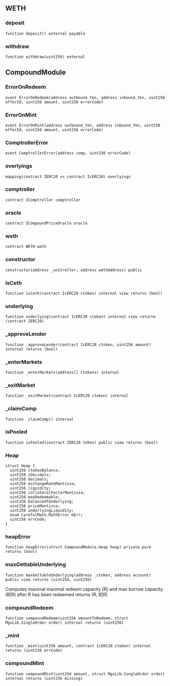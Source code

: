 ## WETH

### deposit

```solidity
function deposit() external payable
```

### withdraw

```solidity
function withdraw(uint256) external
```

## CompoundModule

### ErrorOnRedeem

```solidity
event ErrorOnRedeem(address outbound_tkn, address inbound_tkn, uint256 offerId, uint256 amount, uint256 errorCode)
```

### ErrorOnMint

```solidity
event ErrorOnMint(address outbound_tkn, address inbound_tkn, uint256 offerId, uint256 amount, uint256 errorCode)
```

### ComptrollerError

```solidity
event ComptrollerError(address comp, uint256 errorCode)
```

### overlyings

```solidity
mapping(contract IERC20 => contract IcERC20) overlyings
```

### comptroller

```solidity
contract IComptroller comptroller
```

### oracle

```solidity
contract ICompoundPriceOracle oracle
```

### weth

```solidity
contract WETH weth
```

### constructor

```solidity
constructor(address _unitroller, address wethAddress) public
```

### isCeth

```solidity
function isCeth(contract IcERC20 ctoken) internal view returns (bool)
```

### underlying

```solidity
function underlying(contract IcERC20 ctoken) internal view returns (contract IERC20)
```

### _approveLender

```solidity
function _approveLender(contract IcERC20 ctoken, uint256 amount) internal returns (bool)
```

### _enterMarkets

```solidity
function _enterMarkets(address[] ctokens) internal
```

### _exitMarket

```solidity
function _exitMarket(contract IcERC20 ctoken) internal
```

### _claimComp

```solidity
function _claimComp() internal
```

### isPooled

```solidity
function isPooled(contract IERC20 token) public view returns (bool)
```

### Heap

```solidity
struct Heap {
  uint256 ctokenBalance;
  uint256 cDecimals;
  uint256 decimals;
  uint256 exchangeRateMantissa;
  uint256 liquidity;
  uint256 collateralFactorMantissa;
  uint256 maxRedeemable;
  uint256 balanceOfUnderlying;
  uint256 priceMantissa;
  uint256 underlyingLiquidity;
  enum CarefulMath.MathError mErr;
  uint256 errCode;
}
```

### heapError

```solidity
function heapError(struct CompoundModule.Heap heap) private pure returns (bool)
```

### maxGettableUnderlying

```solidity
function maxGettableUnderlying(address _ctoken, address account) public view returns (uint256, uint256)
```

Computes maximal maximal redeem capacity (R) and max borrow capacity (B|R) after R has been redeemed
returns (R, B|R)

### compoundRedeem

```solidity
function compoundRedeem(uint256 amountToRedeem, struct MgvLib.SingleOrder order) internal returns (uint256)
```

### _mint

```solidity
function _mint(uint256 amount, contract IcERC20 ctoken) internal returns (uint256 errCode)
```

### compoundMint

```solidity
function compoundMint(uint256 amount, struct MgvLib.SingleOrder order) internal returns (uint256 missing)
```

